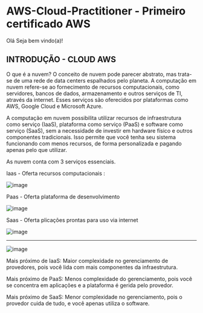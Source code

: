 # AWS-Cloud-Practitioner -  Primeiro certificado AWS

Olá Seja bem vindo(a)!


## INTRODUÇÃO - CLOUD AWS 

O que é a nuvem? O conceito de nuvem pode parecer abstrato, mas trata-se de uma rede de data centers espalhados pelo planeta. A computação em nuvem refere-se ao fornecimento de recursos computacionais, como servidores, bancos de dados, armazenamento e outros serviços de TI, através da internet. Esses serviços são oferecidos por plataformas como AWS, Google Cloud e Microsoft Azure.

A computação em nuvem possibilita utilizar recursos de infraestrutura como serviço (IaaS), plataforma como serviço (PaaS) e software como serviço (SaaS), sem a necessidade de investir em hardware físico e outros componentes tradicionais. Isso permite que você tenha seu sistema funcionando com menos recursos, de forma personalizada e pagando apenas pelo que utilizar.

As nuvem conta com 3 serviços essenciais.

Iaas - Oferta recursos computacionais :

 ![image](https://github.com/user-attachments/assets/68cf786f-3c44-4b21-bc39-89fd5640a13d)






Paas - Oferta plataforma de desenvolvimento



![image](https://github.com/user-attachments/assets/21594379-3077-4002-ae4a-a8a929c18892)





Saas - Oferta plicações prontas para uso via internet


![image](https://github.com/user-attachments/assets/2bc9a503-0ea6-438f-a86f-b72bcafc9ba0)

------------------------------------------------------------------------------------





![image](https://github.com/user-attachments/assets/6ed11f28-fe6b-4221-ad76-1ff60c6abb3f)

Mais próximo de IaaS: Maior complexidade no gerenciamento de provedores, pois você lida com mais componentes da 
infraestrutura.

Mais próximo de PaaS: Menos complexidade do gerenciamento, pois você se concentra em aplicações e a plataforma é 
gerida pelo provedor.

Mais próximo de SaaS: Menor complexidade no gerenciamento, pois o provedor cuida de tudo, e você apenas utiliza 
o software.

